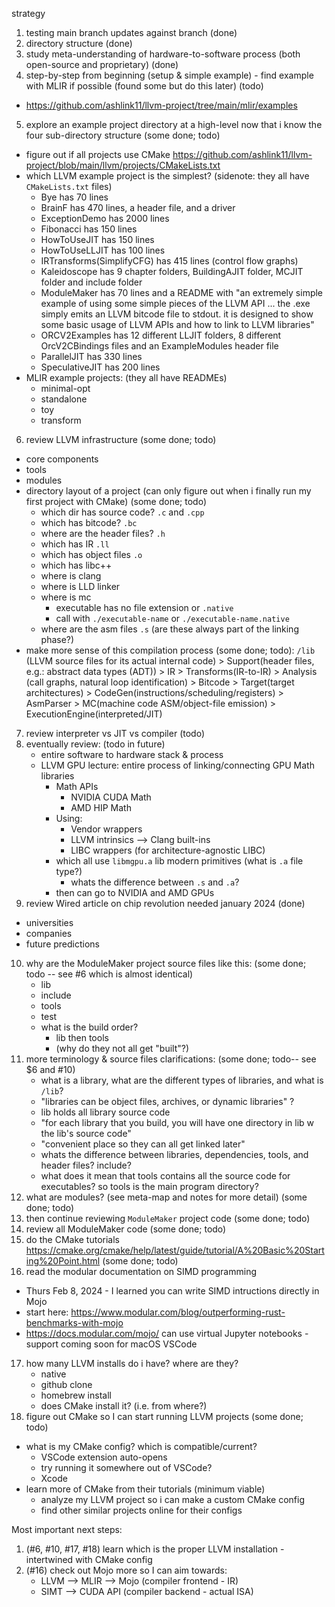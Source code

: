 strategy

1. testing main branch updates against branch (done)
2. directory structure (done)
3. study meta-understanding of hardware-to-software process (both open-source and proprietary) (done)
4. step-by-step from beginning (setup & simple example) - find example with MLIR if possible (found some but do this later) (todo)
  - https://github.com/ashlink11/llvm-project/tree/main/mlir/examples 
5. explore an example project directory at a high-level now that i know the four sub-directory structure (some done; todo)
  - figure out if all projects use CMake https://github.com/ashlink11/llvm-project/blob/main/llvm/projects/CMakeLists.txt 
  - which LLVM example project is the simplest? (sidenote: they all have `CMakeLists.txt` files)
    - Bye has 70 lines 
    - BrainF has 470 lines, a header file, and a driver
    - ExceptionDemo has 2000 lines
    - Fibonacci has 150 lines
    - HowToUseJIT has 150 lines
    - HowToUseLLJIT has 100 lines
    - IRTransforms(SimplifyCFG) has 415 lines (control flow graphs)
    - Kaleidoscope has 9 chapter folders, BuildingAJIT folder, MCJIT folder and include folder
    - ModuleMaker has 70 lines and a README with "an extremely simple example of using some simple pieces of the LLVM API ... the .exe simply emits an LLVM bitcode file to stdout. it is designed to show some basic usage of LLVM APIs and how to link to LLVM libraries"
    - ORCV2Examples has 12 different LLJIT folders, 8 different OrcV2CBindings files and an ExampleModules header file
    - ParallelJIT has 330 lines
    - SpeculativeJIT has 200 lines
  - MLIR example projects: (they all have READMEs)
    - minimal-opt
    - standalone
    - toy
    - transform
6. review LLVM infrastructure (some done; todo)
  - core components
  - tools
  - modules
  - directory layout of a project (can only figure out when i finally run my first project with CMake) (some done; todo)
    - which dir has source code? `.c` and `.cpp` 
    - which has bitcode? `.bc`
    - where are the header files? `.h`
    - which has IR `.ll`
    - which has object files `.o`
    - which has libc++
    - where is clang
    - where is LLD linker
    - where is mc 
      - executable has no file extension or `.native` 
      - call with `./executable-name` or `./executable-name.native`
    - where are the asm files `.s` (are these always part of the linking phase?)
  - make more sense of this compilation process (some done; todo):
    `/lib` (LLVM source files for its actual internal code) 
        >
        Support(header files, e.g.: abstract data types (ADT))
        >
        IR
        >
        Transforms(IR-to-IR)
        >
        Analysis (call graphs, natural loop identification)
        >
        Bitcode
        >
        Target(target architectures)
        >
        CodeGen(instructions/scheduling/registers)
        >
        AsmParser
        >
        MC(machine code ASM/object-file emission)
        >
        ExecutionEngine(interpreted/JIT)
7. review interpreter vs JIT vs compiler (todo)
8. eventually review: (todo in future)
   - entire software to hardware stack & process
   - LLVM GPU lecture: entire process of linking/connecting GPU Math libraries 
     - Math APIs
       - NVIDIA CUDA Math
       - AMD HIP Math
     - Using:
       - Vendor wrappers
       - LLVM intrinsics --> Clang built-ins
       - LIBC wrappers (for architecture-agnostic LIBC)
     - which all use `libmgpu.a` lib modern primitives (what is `.a` file type?)
       - whats the difference between `.s` and `.a`?
     - then can go to NVIDIA and AMD GPUs 
9. review Wired article on chip revolution needed january 2024 (done)
  - universities
  - companies
  - future predictions
10. why are the ModuleMaker project source files like this: (some done; todo -- see #6 which is almost identical)
    - lib
    - include
    - tools
    - test 
    - what is the build order?
      - lib then tools
      - (why do they not all get "built"?)
11. more terminology & source files clarifications: (some done; todo-- see $6 and #10)
    - what is a library, what are the different types of libraries, and what is `/lib`?
    - "libraries can be object files, archives, or dynamic libraries" ?
    - lib holds all library source code
    - "for each library that you build, you will have one directory in lib w the lib's source code"
    - "convenient place so they can all get linked later"
    - whats the difference between libraries, dependencies, tools, and header files? include? 
    - what does it mean that tools contains all the source code for executables? so tools is the main program directory?
12. what are modules? (see meta-map and notes for more detail) (some done; todo)
13. then continue reviewing `ModuleMaker` project code (some done; todo)
14. review all ModuleMaker code (some done; todo)
15. do the CMake tutorials https://cmake.org/cmake/help/latest/guide/tutorial/A%20Basic%20Starting%20Point.html (some done; todo)
16. read the modular documentation on SIMD programming
  - Thurs Feb 8, 2024 - I learned you can write SIMD intructions directly in Mojo
  - start here: https://www.modular.com/blog/outperforming-rust-benchmarks-with-mojo 
  - https://docs.modular.com/mojo/ can use virtual Jupyter notebooks - support coming soon for macOS VSCode
17. how many LLVM installs do i have? where are they? 
    - native
    - github clone
    - homebrew install
    - does CMake install it? (i.e. from where?)
18. figure out CMake so I can start running LLVM projects (some done; todo)
  - what is my CMake config? which is compatible/current?
    - VSCode extension auto-opens
    - try running it somewhere out of VSCode?
    - Xcode 
  - learn more of CMake from their tutorials (minimum viable)
    - analyze my LLVM project so i can make a custom CMake config
    - find other similar projects online for their configs

Most important next steps:
1. (#6, #10, #17, #18) learn which is the proper LLVM installation - intertwined with CMake config
2. (#16) check out Mojo more so I can aim towards: 
   - LLVM --> MLIR --> Mojo (compiler frontend - IR)
   - SIMT --> CUDA API (compiler backend - actual ISA)
